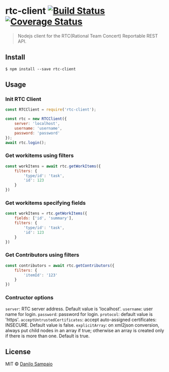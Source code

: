 # rtc-client [![Build Status](https://travis-ci.org/danilosampaio/rtc-client.svg?branch=master)](https://travis-ci.org/danilosampaio/rtc-client) [![Coverage Status](https://coveralls.io/repos/github/danilosampaio/rtc-client/badge.svg?branch=master)](https://coveralls.io/github/danilosampaio/rtc-client?branch=master)

> Nodejs client for the RTC(Rational Team Concert) Reportable REST API.

## Install

```
$ npm install --save rtc-client
```


## Usage

### Init RTC Client

```js
const RTCClient = require('rtc-client');

const rtc = new RTCClient({
    server: 'localhost',
    username: 'username',
    password: 'password'
});
await rtc.login();
```

### Get workitems using filters
```js
const workItens = await rtc.getWorkItems({
    filters: {
        'type/id': 'task',
        'id': 123
    }
})
```

### Get workitems specifying fields
```js
const workItens = rtc.getWorkItems({
    fields: ['id', 'summary'],
    filters: {
        'type/id': 'task',
        'id': 123
    }
})
```

### Get Contributors using filters
```js
const contributors = await rtc.getContributors({
    filters: {
        'itemId': '123'
    }
})
```

### Contructor options

`server`: RTC server address. Default value is 'localhost'.
`username`: user name for login.
`password`: password for login.
`protocol`: default value is 'https'.
`acceptUntrustedCertificates`: accept auto-assigned certificates: INSECURE. Default value is false.
`explicitArray`: on xml2json conversion, always put child nodes in an array if true; otherwise an array is created only if there is more than one. Default is true.



## License

MIT © [Danilo Sampaio](http://github.com/danilosampaio)
